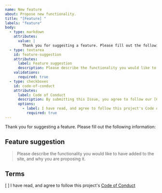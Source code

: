 ```yaml
---
name: New feature
about: Propose new functionality.
title: "[Feature] "
labels: "feature"
body:
  - type: markdown
    attributes:
      value: |
        Thank you for suggesting a feature. Please fill out the following information:
  - type: textarea
    id: feature-suggestion
    attributes:
      label: Feature suggestion
      description: Please describe the functionality you would like to have added to the site, and why you are proposing it.
    validations:
      required: true
  - type: checkboxes
    id: code-of-conduct
    attributes:
      label: Code of Conduct
      description: By submitting this Issue, you agree to follow our [Code of Conduct](https://www.a11yproject.com/code-of-conduct/).
      options:
        - label: I have read, and agree to follow this project's Code of Conduct
          required: true
---
```


Thank you for suggesting a feature. Please fill out the following information:

## Feature suggestion

> Please describe the functionality you would like to have added to the site, and why you are proposing it.

## Terms

[ ] I have read, and agree to follow this project's [Code of Conduct](https://www.a11yproject.com/code-of-conduct/)

